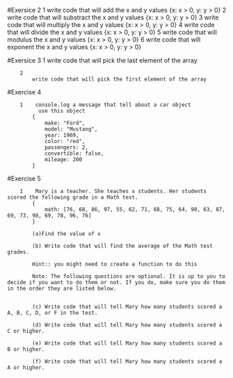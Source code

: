 #Exersice 2
        1
            write code that will add the x and y values {x: x > 0, y: y > 0}
        2
            write code that will substract the x and y values {x: x > 0, y: y > 0}
        3
            write code that will multiply the x and y values {x: x > 0, y: y > 0}
        4
            write code that will divide the x and y values {x: x > 0, y: y > 0}
        5
            write code that will modulus the x and y values {x: x > 0, y: y > 0}
        6
            write code that will exponent the x and y values {x: x > 0, y: y > 0}

#Exersice 3
        1
            write code that will pick the last element of the array

        2
            write code that will pick the first element of the array


#Exercise 4
        
        1    console.log a message that tell about a car object
              use this object
            {
                make: "Ford",
                model: "Mustang",
                year: 1969,
                color: "red",
                passengers: 2,
                convertible: false,
                mileage: 200
            }

#Exercise 5
    
        1    Mary is a teacher. She teaches x students. Her students scored the following grade in a Math test.
            {
                math: [76, 68, 86, 97, 55, 62, 71, 68, 75, 64, 98, 63, 87, 69, 73, 98, 69, 78, 96, 76]
            }

            (a)Find the value of x

            (b) Write code that will find the average of the Math test grades.

            Hint:: you might need to create a function to do this

            Note: The following questions are optional. It is up to you to decide if you want to do them or not. If you do, make sure you do them in the order they are listed below. 
            

            (c) Write code that will tell Mary how many students scored a A, B, C, D, or F in the test.

            (d) Write code that will tell Mary how many students scored a C or higher.
            
            (e) Write code that will tell Mary how many students scored a B or higher.

            (f) Write code that will tell Mary how many students scored a A or higher.
        

